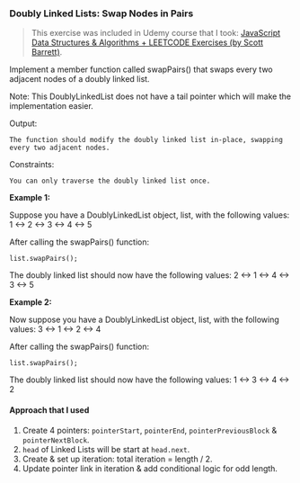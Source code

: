### Doubly Linked Lists: Swap Nodes in Pairs

> This exercise was included in Udemy course that I took: [JavaScript Data Structures & Algorithms + LEETCODE Exercises (by Scott Barrett)](https://www.udemy.com/course/data-structures-algorithms-javascript/).

Implement a member function called swapPairs() that swaps every two adjacent nodes of a doubly linked list.

Note: This DoublyLinkedList does not have a tail pointer which will make the implementation easier.

Output:

    The function should modify the doubly linked list in-place, swapping every two adjacent nodes.

Constraints:

    You can only traverse the doubly linked list once.

**Example 1:**

Suppose you have a DoublyLinkedList object, list, with the following values:
1 <-> 2 <-> 3 <-> 4 <-> 5

After calling the swapPairs() function:

`list.swapPairs();`

The doubly linked list should now have the following values:
2 <-> 1 <-> 4 <-> 3 <-> 5

**Example 2:**

Now suppose you have a DoublyLinkedList object, list, with the following values:
3 <-> 1 <-> 2 <-> 4

After calling the swapPairs() function:

`list.swapPairs();`

The doubly linked list should now have the following values:
1 <-> 3 <-> 4 <-> 2


#### Approach that I used
1. Create 4 pointers: `pointerStart`, `pointerEnd`, `pointerPreviousBlock` & `pointerNextBlock`.
2. `head` of Linked Lists will be start at `head.next`.
3. Create & set up iteration: total iteration = length / 2.
3. Update pointer link in iteration & add conditional logic for odd length.
